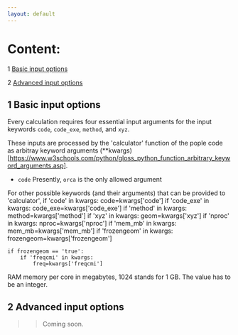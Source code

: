 ```yaml
---
layout: default
---
```


# Content:
1 [Basic input options](#1-basic-input-options)  

2 [Advanced input options](#2-advanced-input-options)

   

## 1 Basic input options

Every calculation requires four essential input arguments for the input keywords  `code`, `code_exe`, `method`, and `xyz`. 

These inputs are processed by the 'calculator' function of the pople code as arbitray keyword arguments (\*\*kwargs)[https://www.w3schools.com/python/gloss_python_function_arbitrary_keyword_arguments.asp].

 * `code` 
    Presently, `orca` is the only allowed argument
    
    
For other possible keywords (and their arguments) that can be provided to 'calculator', 
    if 'code' in kwargs:
        code=kwargs['code']
    if 'code_exe' in kwargs:
        code_exe=kwargs['code_exe']
    if 'method' in kwargs:
        method=kwargs['method']
    if 'xyz' in kwargs:
        geom=kwargs['xyz']
    if 'nproc' in kwargs:
        nproc=kwargs['nproc']
    if 'mem_mb' in kwargs:
        mem_mb=kwargs['mem_mb']
    if 'frozengeom' in kwargs:
        frozengeom=kwargs['frozengeom']

    if frozengeom == 'true':
        if 'freqcmi' in kwargs:
            freq=kwargs['freqcmi']

RAM memory per core in megabytes, 1024 stands for 1 GB. The value has to be an integer.


## 2 Advanced input options
>> Coming soon.
